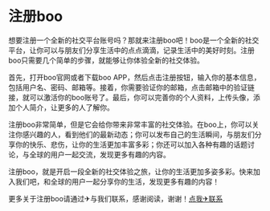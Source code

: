 # 注册boo

想要注册一个全新的社交平台账号吗？那就来注册boo吧！boo是一个全新的社交平台，让你可以与朋友们分享生活中的点点滴滴，记录生活中的美好时刻。注册boo只需要几个简单的步骤，就能够让你体验全新的社交体验。

首先，打开boo官网或者下载boo APP，然后点击注册按钮，输入你的基本信息，包括用户名、密码、邮箱等。接着，你需要验证你的邮箱，点击邮箱中的验证链接，就可以激活你的boo账号了。最后，你可以完善你的个人资料，上传头像，添加个人简介，让更多的人了解你。

注册boo非常简单，但是它会给你带来非常丰富的社交体验。在boo上，你可以关注你感兴趣的人，看到他们的最新动态；你可以发布自己的生活瞬间，与朋友们分享你的快乐、悲伤，让你的生活更加丰富多彩；你还可以加入各种有趣的话题讨论，与全球的用户一起交流，发现更多有趣的内容。

注册boo，就是开启一段全新的社交体验之旅，让你的生活更加多姿多彩。快来加入我们吧，和全球的用户一起分享你的生活，发现更多有趣的内容！

更多关于注册boo请通过✈与我们联系，感谢阅读，谢谢！[点我✈联系](https://c.k02.cc)